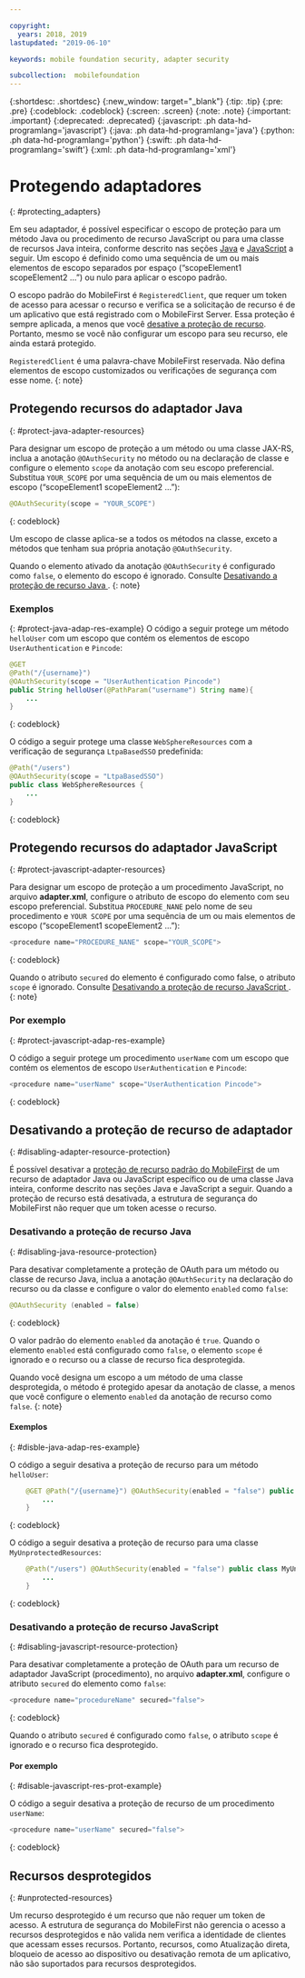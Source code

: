 ```yaml
---

copyright:
  years: 2018, 2019
lastupdated: "2019-06-10"

keywords: mobile foundation security, adapter security

subcollection:  mobilefoundation
---
```


{:shortdesc: .shortdesc}
{:new_window: target="_blank"}
{:tip: .tip}
{:pre: .pre}
{:codeblock: .codeblock}
{:screen: .screen}
{:note: .note}
{:important: .important}
{:deprecated: .deprecated}
{:javascript: .ph data-hd-programlang='javascript'}
{:java: .ph data-hd-programlang='java'}
{:python: .ph data-hd-programlang='python'}
{:swift: .ph data-hd-programlang='swift'}
{:xml: .ph data-hd-programlang='xml'}

# Protegendo adaptadores
{: #protecting_adapters}

Em seu adaptador, é possível especificar o escopo de proteção para um método Java ou procedimento de recurso JavaScript ou para uma classe de recursos Java inteira, conforme descrito nas seções [Java](#protect-java-adapter-resources) e [JavaScript](#protect-javascript-adapter-resources) a seguir. Um escopo é definido como uma sequência de um ou mais elementos de escopo separados por espaço (“scopeElement1 scopeElement2 …”) ou nulo para aplicar o escopo padrão.

O escopo padrão do MobileFirst é `RegisteredClient`, que requer um token de acesso para acessar o recurso e verifica se a solicitação de recurso é de um aplicativo que está registrado com o MobileFirst Server. Essa proteção é sempre aplicada, a menos que você [desative a proteção de recurso](#disabling-resource-protection). Portanto, mesmo se você não configurar um escopo para seu recurso, ele ainda estará protegido.

`RegisteredClient` é uma palavra-chave MobileFirst reservada. Não defina elementos de escopo customizados ou verificações de segurança com esse nome.
{: note}

## Protegendo recursos do adaptador Java
{: #protect-java-adapter-resources}

Para designar um escopo de proteção a um método ou uma classe JAX-RS, inclua a anotação `@OAuthSecurity` no método ou na declaração de classe e configure o elemento `scope` da anotação com seu escopo preferencial. Substitua `YOUR_SCOPE` por uma sequência de um ou mais elementos de escopo (“scopeElement1 scopeElement2 …”):

```java
@OAuthSecurity(scope = "YOUR_SCOPE")
```
{: codeblock}

Um escopo de classe aplica-se a todos os métodos na classe, exceto a métodos que tenham sua própria anotação `@OAuthSecurity`.

Quando o elemento ativado da anotação `@OAuthSecurity` é configurado como `false`, o elemento do escopo é ignorado. Consulte  [ Desativando a proteção de recurso Java ](#disabling-java-resource-protection).
{: note}

### Exemplos
{: #protect-java-adap-res-example}
O código a seguir protege um método `helloUser` com um escopo que contém os elementos de escopo `UserAuthentication` e `Pincode`:

```java
@GET
@Path("/{username}")
@OAuthSecurity(scope = "UserAuthentication Pincode")
public String helloUser(@PathParam("username") String name){
    ...
}
```
{: codeblock}

O código a seguir protege uma classe `WebSphereResources` com a verificação de segurança `LtpaBasedSSO` predefinida:

```java
@Path("/users")
@OAuthSecurity(scope = "LtpaBasedSSO")
public class WebSphereResources {
    ...
}
```
{: codeblock}

## Protegendo recursos do adaptador JavaScript
{: #protect-javascript-adapter-resources}

Para designar um escopo de proteção a um procedimento JavaScript, no arquivo **adapter.xml**, configure o atributo de escopo do elemento <procedure> com seu escopo preferencial. Substitua `PROCEDURE_NANE` pelo nome de seu procedimento e `YOUR SCOPE` por uma sequência de um ou mais elementos de escopo (“scopeElement1 scopeElement2 …”):

```javascript
<procedure name="PROCEDURE_NANE" scope="YOUR_SCOPE">
```
{: codeblock}

Quando o atributo `secured` do elemento <procedure> é configurado como false, o atributo `scope` é ignorado. Consulte  [ Desativando a proteção de recurso JavaScript ](#disabling-javascript-resource-protection).
{: note}

### Por exemplo
{: #protect-javascript-adap-res-example}

O código a seguir protege um procedimento `userName` com um escopo que contém os elementos de escopo `UserAuthentication` e `Pincode`:

```javascript
<procedure name="userName" scope="UserAuthentication Pincode">
```
{: codeblock}

## Desativando a proteção de recurso de adaptador
{: #disabling-adapter-resource-protection}

É possível desativar a [proteção de recurso padrão do MobileFirst](#protecting_adapters_resources) de um recurso de adaptador Java ou JavaScript específico ou de uma classe Java inteira, conforme descrito nas seções Java e JavaScript a seguir. Quando a proteção de recurso está desativada, a estrutura de segurança do MobileFirst não requer que um token acesse o recurso.

### Desativando a proteção de recurso Java
{: #disabling-java-resource-protection}

Para desativar completamente a proteção de OAuth para um método ou classe de recurso Java, inclua a anotação `@OAuthSecurity` na declaração do recurso ou da classe e configure o valor do elemento `enabled` como `false`:

```java
@OAuthSecurity (enabled = false)
```
{: codeblock}

O valor padrão do elemento `enabled` da anotação é `true`. Quando o elemento `enabled` está configurado como `false`, o elemento `scope` é ignorado e o recurso ou a classe de recurso fica desprotegida.

Quando você designa um escopo a um método de uma classe desprotegida, o método é protegido apesar da anotação de classe, a menos que você configure o elemento `enabled` da anotação de recurso como `false`.
{: note}

#### Exemplos
{: #disble-java-adap-res-example}

O código a seguir desativa a proteção de recurso para um método `helloUser`:

```java
    @GET @Path("/{username}") @OAuthSecurity(enabled = "false") public String helloUser(@PathParam("username") String name){
        ...
    }
```
{: codeblock}

O código a seguir desativa a proteção de recurso para uma classe `MyUnprotectedResources`:

```java
    @Path("/users") @OAuthSecurity(enabled = "false") public class MyUnprotectedResources {
        ...
    }
```
{: codeblock}

### Desativando a proteção de recurso JavaScript
{: #disabling-javascript-resource-protection}

Para desativar completamente a proteção de OAuth para um recurso de adaptador JavaScript (procedimento), no arquivo **adapter.xml**, configure o atributo `secured` do elemento <procedure> como `false`:

```javascript
<procedure name="procedureName" secured="false">
```
{: codeblock}

Quando o atributo `secured` é configurado como `false`, o atributo `scope` é ignorado e o recurso fica desprotegido.

#### Por exemplo
{: #disable-javascript-res-prot-example}

O código a seguir desativa a proteção de recurso de um procedimento `userName`:

```javascript
<procedure name="userName" secured="false">
```
{: codeblock}

## Recursos desprotegidos
{: #unprotected-resources}

Um recurso desprotegido é um recurso que não requer um token de acesso. A estrutura de segurança do MobileFirst não gerencia o acesso a recursos desprotegidos e não valida nem verifica a identidade de clientes que acessam esses recursos. Portanto, recursos, como Atualização direta, bloqueio de acesso ao dispositivo ou desativação remota de um aplicativo, não são suportados para recursos desprotegidos.
